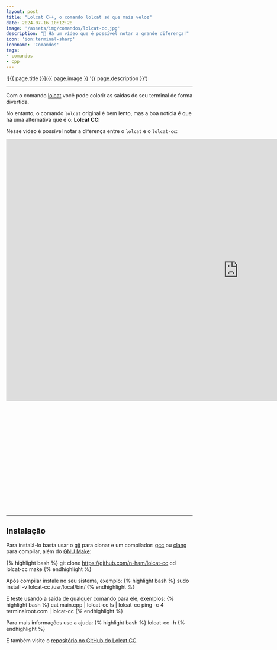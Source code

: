 ```yaml
---
layout: post
title: "Lolcat C++, o comando lolcat só que mais veloz"
date: 2024-07-16 10:12:28
image: '/assets/img/comandos/lolcat-cc.jpg'
description: "🌈 Há um vídeo que é possível notar a grande diferença!"
icon: 'ion:terminal-sharp'
iconname: 'Comandos'
tags:
- comandos
- cpp
---
```


![{{ page.title }}]({{ page.image }} '{{ page.description }}')

---

Com o comando [lolcat](https://terminalroot.com.br/2015/05/divirta-se-colorindo-seu-terminal.html) você pode colorir as saídas do seu terminal de forma divertida.

No entanto, o comando `lolcat` original é bem lento, mas a boa notícia é que há uma alternativa que é o: **Lolcat CC**!

Nesse vídeo é possível notar a diferença entre o `lolcat` e o `lolcat-cc`:

<iframe width="1253" height="705" src="https://www.youtube.com/embed/vGjqibfE2yE" title="YouTube video player" frameborder="0" allow="accelerometer; autoplay; clipboard-write; encrypted-media; gyroscope; picture-in-picture" allowfullscreen></iframe>


<!-- SQUARE - GAMES ROOT -->
<script async src="//pagead2.googlesyndication.com/pagead/js/adsbygoogle.js"></script>
<ins class="adsbygoogle"
style="display:inline-block;width:336px;height:280px"
data-ad-client="ca-pub-2838251107855362"
data-ad-slot="5351066970"></ins>
<script>
(adsbygoogle = window.adsbygoogle || []).push({});
</script>

---

## Instalação
Para instalá-lo basta usar o [git](https://terminalroot.com.br/tags#git) para clonar e um compilador: [gcc](https://terminalroot.com.br/tags#gcc) ou [clang](https://terminalroot.com.br/tags#clang) para compilar, além do [GNU Make](https://terminalroot.com.br/tags#make):

{% highlight bash %}
git clone https://github.com/n-ham/lolcat-cc
cd lolcat-cc
make
{% endhighlight %}

Após compilar instale no seu sistema, exemplo:
{% highlight bash %}
sudo install -v lolcat-cc /usr/local/bin/
{% endhighlight %}

E teste usando a saída de qualquer comando para ele, exemplos:
{% highlight bash %}
cat main.cpp | lolcat-cc
ls | lolcat-cc
ping -c 4 terminalroot.com | lolcat-cc
{% endhighlight %}

Para mais informações use a ajuda:
{% highlight bash %}
lolcat-cc -h
{% endhighlight %}

E também visite o [repositório no GitHub do Lolcat CC](https://github.com/n-ham/lolcat-cc)


